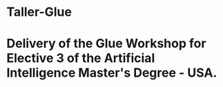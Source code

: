# Taller-Glue
# Delivery of the Glue Workshop for Elective 3 of the Artificial Intelligence Master's Degree - USA.
